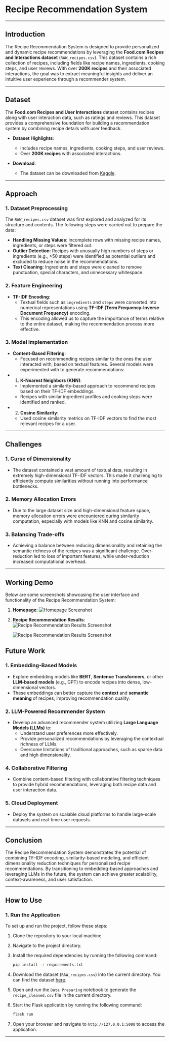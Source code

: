 # **Recipe Recommendation System**

---

## **Introduction**

The Recipe Recommendation System is designed to provide personalized and dynamic recipe recommendations by leveraging the **Food.com Recipes and Interactions dataset** (`RAW_recipes.csv`). This dataset contains a rich collection of recipes, including fields like recipe names, ingredients, cooking steps, and user reviews. With over **200K recipes** and their associated interactions, the goal was to extract meaningful insights and deliver an intuitive user experience through a recommender system.

---

## **Dataset**

The **Food.com Recipes and User Interactions** dataset contains recipes along with user interaction data, such as ratings and reviews. This dataset provides a comprehensive foundation for building a recommendation system by combining recipe details with user feedback.

- **Dataset Highlights**:
  - Includes recipe names, ingredients, cooking steps, and user reviews.
  - Over **200K recipes** with associated interactions.

- **Download**:
  - The dataset can be downloaded from [Kaggle](https://www.kaggle.com/datasets/shuyangli94/food-com-recipes-and-user-interactions?resource=download&select=RAW_recipes.csv).

---

## **Approach**

### **1. Dataset Preprocessing**
The `RAW_recipes.csv` dataset was first explored and analyzed for its structure and contents. The following steps were carried out to prepare the data:
- **Handling Missing Values**: Incomplete rows with missing recipe names, ingredients, or steps were filtered out.
- **Outlier Detection**: Recipes with unusually high numbers of steps or ingredients (e.g., >50 steps) were identified as potential outliers and excluded to reduce noise in the recommendations.
- **Text Cleaning**: Ingredients and steps were cleaned to remove punctuation, special characters, and unnecessary whitespace.

### **2. Feature Engineering**
- **TF-IDF Encoding**: 
  - Textual fields such as `ingredients` and `steps` were converted into numerical representations using **TF-IDF (Term Frequency-Inverse Document Frequency)** encoding. 
  - This encoding allowed us to capture the importance of terms relative to the entire dataset, making the recommendation process more effective.


### **3. Model Implementation**
- **Content-Based Filtering**:
  - Focused on recommending recipes similar to the ones the user interacted with, based on textual features.
Several models were experimented with to generate recommendations:
- 1. **K-Nearest Neighbors (KNN)**:
  - Implemented a similarity-based approach to recommend recipes based on their TF-IDF embeddings.
  - Recipes with similar ingredient profiles and cooking steps were identified and ranked.
- 2. **Cosine Similarity**:
  - Used cosine similarity metrics on TF-IDF vectors to find the most relevant recipes for a user.


---

## **Challenges**

### **1. Curse of Dimensionality**
- The dataset contained a vast amount of textual data, resulting in extremely high-dimensional TF-IDF vectors. This made it challenging to efficiently compute similarities without running into performance bottlenecks.
  
### **2. Memory Allocation Errors**
- Due to the large dataset size and high-dimensional feature space, memory allocation errors were encountered during similarity computation, especially with models like KNN and cosine similarity.

### **3. Balancing Trade-offs**
- Achieving a balance between reducing dimensionality and retaining the semantic richness of the recipes was a significant challenge. Over-reduction led to loss of important features, while under-reduction increased computational overhead.

---

## **Working Demo**

Below are some screenshots showcasing the user interface and functionality of the Recipe Recommendation System:

1. **Homepage**:
   ![Homepage Screenshot](Screenshots/image.png)


2. **Recipe Recommendation Results**:
   ![Recipe Recommendation Results Screenshot](Screenshots/Screenshot%202024-12-31%20171834.png)

   ![Recipe Recommendation Results Screenshot](Screenshots/Screenshot%202024-12-31%20171859.png)


## **Future Work**

### **1. Embedding-Based Models**
- Explore embedding models like **BERT**, **Sentence Transformers**, or other **LLM-based models** (e.g., GPT) to encode recipes into dense, low-dimensional vectors.
- These embeddings can better capture the **context** and **semantic meaning** of recipes, improving recommendation quality.
  
### **2. LLM-Powered Recommender System**
- Develop an advanced recommender system utilizing **Large Language Models (LLMs)** to:
  - Understand user preferences more effectively.
  - Provide personalized recommendations by leveraging the contextual richness of LLMs.
  - Overcome limitations of traditional approaches, such as sparse data and high dimensionality.

### **4. Collaborative Filtering**
- Combine content-based filtering with collaborative filtering techniques to provide hybrid recommendations, leveraging both recipe data and user interaction data.

### **5. Cloud Deployment**
- Deploy the system on scalable cloud platforms to handle large-scale datasets and real-time user requests.

---

## **Conclusion**

The Recipe Recommendation System demonstrates the potential of combining TF-IDF encoding, similarity-based modeling, and efficient dimensionality reduction techniques for personalized recipe recommendations. By transitioning to embedding-based approaches and leveraging LLMs in the future, the system can achieve greater scalability, context-awareness, and user satisfaction.

---


## **How to Use**

### 1. Run the Application

To set up and run the project, follow these steps:

1. Clone the repository to your local machine.
2. Navigate to the project directory.
3. Install the required dependencies by running the following command:

   ```bash
   pip install -r requirements.txt
   ```

4. Download the dataset (`RAW_recipes.csv`) into the current directory. You can find the dataset [here](https://www.kaggle.com/datasets/shuyangli94/food-com-recipes-and-user-interactions?resource=download&select=RAW_recipes.csv).

5. Open and run the `Data Preparing` notebook to generate the `recipe_cleaned.csv` file in the current directory.

6. Start the Flask application by running the following command:

   ```bash
   flask run
   ```

7. Open your browser and navigate to `http://127.0.0.1:5000` to access the application.

---
